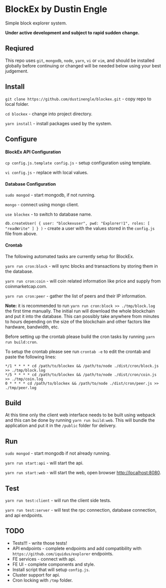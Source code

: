 # BlockEx by Dustin Engle
Simple block explorer system.

__Under active development and subject to rapid sudden change.__

## Reqiured
This repo uses `git`, `mongodb`, `node`, `yarn`, `vi` or `vim`, and should be installed globally before continuing or changed will be needed below using your best judgement.

## Install
`git clone https://github.com/dustinengle/blockex.git` - copy repo to local folder.

`cd blockex` - change into project directory.

`yarn install` - install packages used by the system.

## Configure
#### BlockEx API Configuration
`cp config.js.template config.js` - setup configuration using template.

`vi config.js` - replace with local values.

#### Database Configuration
`sudo mongod` - start mongodb, if not running.

`mongo` - connect using mongo client.

`use blockex` - to switch to database name.

`db.createUser( { user: "blockexuser", pwd: "Explorer!1", roles: [ "readWrite" ] } )` - create a user with the values stored in the `config.js` file from above.

#### Crontab
The following automated tasks are currently setup for BlockEx.  

`yarn run cron:block` - will sync blocks and transactions by storing them in the database.

`yarn run cron:coin` - will coin related information like price and supply from coinmarketcap.com.

`yarn run cron:peer` - gather the list of peers and their IP information.

__Note:__ it is recommended to run `yarn run cron:block >> ./tmp/block.log` the first time manually.  The initial run will download the whole blockchain and put it into the database.  This can possibly take anywhere from minutes to hours depending on the size of the blockchain and other factors like hardware, bandwidth, etc.

Before setting up the crontab please build the cron tasks by running `yarn run build:cron`.

To setup the crontab please see run `crontab -e` to edit the crontab and paste the following lines:
```
*/1 * * * * cd /path/to/blockex && /path/to/node ./dist/cron/block.js >> ./tmp/block.log
*/5 * * * * cd /path/to/blockex && /path/to/node ./dist/cron/coin.js >> ./tmp/coin.log
0 * * * * cd /path/to/blockex && /path/to/node ./dist/cron/peer.js >> ./tmp/peer.log
```

## Build
At this time only the client web interface needs to be built using webpack and this can be done by running `yarn run build:web`.  This will bundle the application and put it in the `/public` folder for delivery.

## Run
`sudo mongod` - start mongodb if not already running.

`yarn run start:api` - will start the api.

`yarn run start:web` - will start the web, open browser [http://localhost:8080](http://localhost:8080).

## Test
`yarn run test:client` - will run the client side tests.

`yarn run test:server` - will test the rpc connection, database connection, and api endpoints.

## TODO
- Tests!!! - write those tests!
- API endpoints - complete endpoints and add compatibility with `https://github.com/iquidus/explorer` endpoints.
- FE services - connect with api.
- FE UI - complete components and style.
- Install script that will setup `config.js`.
- Cluster support for api.
- Cron locking with `/tmp` folder.
